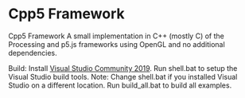 # Cpp5 Framework
Cpp5 Framework
A small implementation in C++ (mostly C) of the Processing and p5.js frameworks using OpenGL and no additional dependencies.

Build:
Install [Visual Studio Community 2019](https://visualstudio.microsoft.com/).
Run shell.bat to setup the Visual Studio build tools.
    Note: Change shell.bat if you installed Visual Studio on a different location.
Run build_all.bat to build all examples.

